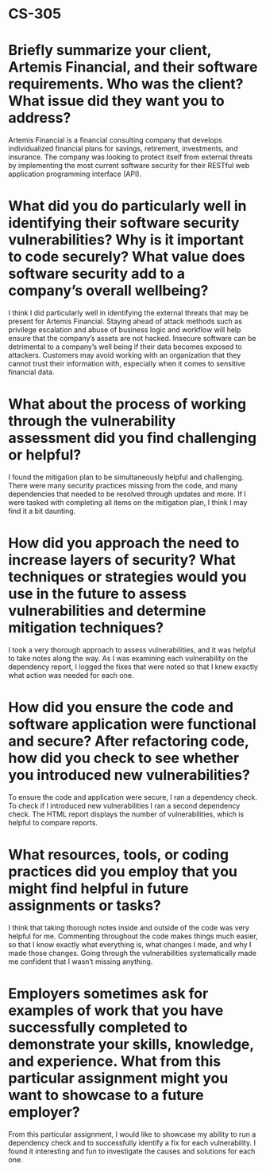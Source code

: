 # CS-305

# Briefly summarize your client, Artemis Financial, and their software requirements. Who was the client? What issue did they want you to address?
Artemis Financial is a financial consulting company that develops individualized financial plans for savings, retirement, investments, and insurance. The company was looking to protect itself from external threats by implementing the most current software security for their RESTful web application programming interface (API). 

# What did you do particularly well in identifying their software security vulnerabilities? Why is it important to code securely? What value does software security add to a company’s overall wellbeing?
I think I did particularly well in identifying the external threats that may be present for Artemis Financial. Staying ahead of attack methods such as privilege escalation and abuse of business logic and workflow will help ensure that the company’s assets are not hacked. Insecure software can be detrimental to a company’s well being if their data becomes exposed to attackers. Customers may avoid working with an organization that they cannot trust their information with, especially when it comes to sensitive financial data. 

# What about the process of working through the vulnerability assessment did you find challenging or helpful?
I found the mitigation plan to be simultaneously helpful and challenging. There were many security practices missing from the code, and many dependencies that needed to be resolved through updates and more. If I were tasked with completing all items on the mitigation plan, I think I may find it a bit daunting. 

# How did you approach the need to increase layers of security? What techniques or strategies would you use in the future to assess vulnerabilities and determine mitigation techniques?
I took a very thorough approach to assess vulnerabilities, and it was helpful to take notes along the way. As I was examining each vulnerability on the dependency report, I logged the fixes that were noted so that I knew exactly what action was needed for each one. 

# How did you ensure the code and software application were functional and secure? After refactoring code, how did you check to see whether you introduced new vulnerabilities?
To ensure the code and application were secure, I ran a dependency check. To check if I introduced new vulnerabilities I ran a second dependency check. The HTML report displays the number of vulnerabilities, which is helpful to compare reports.

# What resources, tools, or coding practices did you employ that you might find helpful in future assignments or tasks?
I think that taking thorough notes inside and outside of the code was very helpful for me. Commenting throughout the code makes things much easier, so that I know exactly what everything is, what changes I made, and why I made those changes. Going through the vulnerabilities systematically made me confident that I wasn’t missing anything.

# Employers sometimes ask for examples of work that you have successfully completed to demonstrate your skills, knowledge, and experience. What from this particular assignment might you want to showcase to a future employer?
From this particular assignment, I would like to showcase my ability to run a dependency check and to successfully identify a fix for each vulnerability. I found it interesting and fun to investigate the causes and solutions for each one. 
